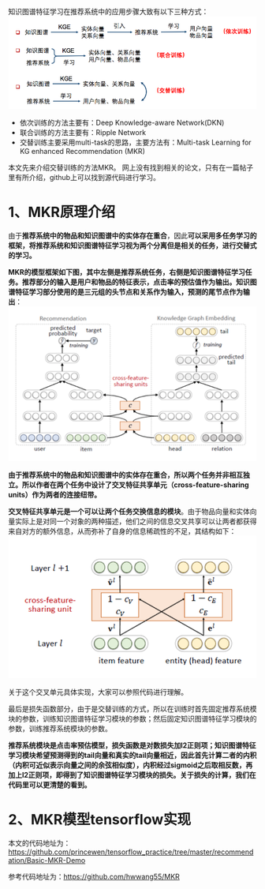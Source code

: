 知识图谱特征学习在推荐系统中的应用步骤大致有以下三种方式：
![img](img/1.png)

- 依次训练的方法主要有：Deep Knowledge-aware Network(DKN)
- 联合训练的方法主要有：Ripple Network
- 交替训练主要采用multi-task的思路，主要方法有：Multi-task Learning for KG enhanced Recommendation (MKR)

本文先来介绍交替训练的方法MKR。
网上没有找到相关的论文，只有在一篇帖子里有所介绍，github上可以找到源代码进行学习。

# 1、MKR原理介绍

由于**推荐系统中的物品和知识图谱中的实体存在重合**，因此**可以采用多任务学习的框架，将推荐系统和知识图谱特征学习视为两个分离但是相关的任务，进行交替式的学习。**

**MKR的模型框架如下图，其中左侧是推荐系统任务，右侧是知识图谱特征学习任务。推荐部分的输入是用户和物品的特征表示，点击率的预估值作为输出。知识图谱特征学习部分使用的是三元组的头节点和关系作为输入，预测的尾节点作为输出**：
![img](img/2.png)

**由于推荐系统中的物品和知识图谱中的实体存在重合，所以两个任务并非相互独立。所以作者在两个任务中设计了交叉特征共享单元（cross-feature-sharing units）作为两者的连接纽带。**

**交叉特征共享单元是一个可以让两个任务交换信息的模块**。由于物品向量和实体向量实际上是对同一个对象的两种描述，他们之间的信息交叉共享可以让两者都获得来自对方的额外信息，从而弥补了自身的信息稀疏性的不足，其结构如下：
![img](img/3.png)

关于这个交叉单元具体实现，大家可以参照代码进行理解。

最后是损失函数部分，由于是交替训练的方式，所以在训练时首先固定推荐系统模块的参数，训练知识图谱特征学习模块的参数；然后固定知识图谱特征学习模块的参数，训练推荐系统模块的参数。

**推荐系统模块是点击率预估模型，损失函数是对数损失加l2正则项；知识图谱特征学习模块希望预测得到的tail向量和真实的tail向量相近，因此首先计算二者的内积（内积可近似表示向量之间的余弦相似度），内积经过sigmoid之后取相反数，再加上l2正则项，即得到了知识图谱特征学习模块的损失。关于损失的计算，我们在代码里可以更清楚的看到。**

# 2、MKR模型tensorflow实现

本文的代码地址为：https://github.com/princewen/tensorflow_practice/tree/master/recommendation/Basic-MKR-Demo

参考代码地址为：https://github.com/hwwang55/MKR